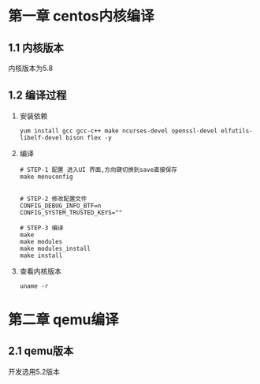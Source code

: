 # 第一章 centos内核编译



## 1.1 内核版本

内核版本为5.8





## 1.2 编译过程

1. 安装依赖

   ```shell
   yum install gcc gcc-c++ make ncurses-devel openssl-devel elfutils-libelf-devel bison flex -y
   ```

2. 编译

   ```shell
   # STEP-1 配置 进入UI 界面,方向键切换到save直接保存
   make menuconfig
   
   
   # STEP-2 修改配置文件
   CONFIG_DEBUG_INFO_BTF=n
   CONFIG_SYSTEM_TRUSTED_KEYS=""
   
   # STEP-3 编译
   make
   make modules
   make modules_install
   make install
   ```

3. 查看内核版本

   ```shell
   uname -r
   ```

   





# 第二章 qemu编译



## 2.1 qemu版本

开发选用5.2版本





